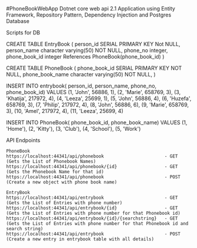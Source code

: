 #PhoneBookWebApp
Dotnet core web api 2.1 Application using Entity Framework, Repository Pattern, Dependency Injection and Postgres Database


Scripts for DB

CREATE TABLE EntryBook
(
	person_id SERIAL PRIMARY KEY Not NULL,
    person_name character varying(50) NOT NULL,
    phone_no integer,
	phone_book_id integer References PhoneBook(phone_book_id)
)

CREATE TABLE PhoneBook
(
	phone_book_id SERIAL PRIMARY KEY NOT NULL,
    phone_book_name character varying(50) NOT NULL,
)


INSERT INTO entrybook(
	person_id, person_name, phone_no, phone_book_id)
	VALUES 
	(1, 'John', 56886, 1),
	 (2, 'Marie', 658769, 3),
	 (3, 'Khatija', 217972, 4),
	 (4, 'Leeza', 25699, 1),
	 (5, 'John', 56886, 4),
	 (6, 'Huzefa', 658769, 3),
	 (7, 'Philip', 217972, 4),
	 (8, 'John', 56886, 6),
	 (9, 'Marie', 658769, 3),
	 (10, 'Amel', 217972, 4),
	 (11, 'Leeza', 25699, 4)

INSERT INTO PhoneBook(
	phone_book_id, phone_book_name)
	VALUES (1, 'Home'),
	(2, 'Kitty'),
	(3, 'Club'),
	(4, 'School'),
	(5, 'Work')
	
	
API Endpoints

	PhoneBook
	https://localhost:44341/api/phonebook   					- GET (Gets the List of Phonebook Names)
	https://localhost:44341/api/phonebook/{id} 					- GET (Gets the Phonebook Name for that id)
	https://localhost:44341/api/phonebook   					- POST (Create a new object with phone book name)
	
	EntryBook
	https://localhost:44341/api/entrybook   					- GET (Gets the List of Entries with phone number)
	https://localhost:44341/api/entrybook/{id}   				- GET (Gets the List of Entries with phone number for that Phonebook id)
	https://localhost:44341/api/entrybook/{id}/{searchstring}   - GET (Gets the List of Entries with phone number for that Phonebook id and search string)
	https://localhost:44341/api/entrybook 						- POST (Create a new entry in entrybook table with all details)
